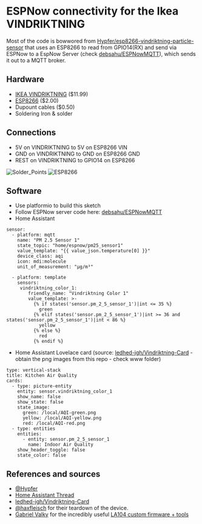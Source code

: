 # ESPNow connectivity for the Ikea VINDRIKTNING

Most of the code is bowwored from [Hypfer/esp8266-vindriktning-particle-sensor](https://github.com/Hypfer/esp8266-vindriktning-particle-sensor) that uses an ESP8266 to read from GPIO14(RX) and send via ESPNow to a EspNow Server (check [debsahu/ESPNowMQTT](https://github.com/debsahu/ESPNowMQTT)), which sends it out to a MQTT broker.

## Hardware

- [IKEA VINDRIKTNING](https://www.ikea.com/us/en/p/vindriktning-air-quality-sensor-60515911/) ($11.99)
- [ESP8266](https://www.espressif.com/products/esp8266-esp-module/) ($2.00)
- Dupount cables ($0.50)
- Soldering Iron & solder

## Connections

- 5V on VINDRIKTNING to 5V on ESP8266 VIN
- GND on VINDRIKTNING to GND on ESP8266 GND
- REST on VINDRIKTNING to GPIO14 on ESP8266

![Solder_Points](https://github.com/debsahu/esp8266-vindriktning-particle-sensor/tree/master/img/solder_points.jpg)
![ESP8266](https://github.com/debsahu/esp8266-vindriktning-particle-sensor/tree/master/img/esp8266.jpg)

## Software

- Use platformio to build this sketch
- Follow ESPNow server code here: [debsahu/ESPNowMQTT](https://github.com/debsahu/ESPNowMQTT)
- Home Assistant

```
sensor:
  - platform: mqtt
    name: "PM 2.5 Sensor 1"
    state_topic: "home/espnow/pm25_sensor1"
    value_template: "{{ value_json.temperature[0] }}"
    device_class: aqi
    icon: mdi:molecule
    unit_of_measurement: "µg/m³"

  - platform: template
    sensors:
     vindriktning_color_1:
        friendly_name: "Vindriktning Color 1"
        value_template: >-
          {% if states('sensor.pm_2_5_sensor_1')|int <= 35 %}
            green
          {% elif states('sensor.pm_2_5_sensor_1')|int >= 36 and states('sensor.pm_2_5_sensor_1')|int < 86 %}
            yellow
          {% else %}
            red
          {% endif %}
```

- Home Assistant Lovelace card (source: [ledhed-jgh/Vindriktning-Card](https://github.com/ledhed-jgh/Vindriktning-Card) - obtain the png images from this repo - check www folder)

```
type: vertical-stack
title: Kitchen Air Quality
cards:
  - type: picture-entity
    entity: sensor.vindriktning_color_1
    show_name: false
    show_state: false
    state_image:
      green: /local/AQI-green.png
      yellow: /local/AQI-yellow.png
      red: /local/AQI-red.png
  - type: entities
    entities:
      - entity: sensor.pm_2_5_sensor_1
        name: Indoor Air Quality
    show_header_toggle: false
    state_color: false
```

## References and sources

- [@Hypfer](https://github.com/Hypfer/esp8266-vindriktning-particle-sensor)
- [Home Assistant Thread](https://community.home-assistant.io/t/ikea-vindriktning-air-quality-sensor/324599)
- [ledhed-jgh/Vindriktning-Card](https://github.com/ledhed-jgh/Vindriktning-Card)
- [@haxfleisch](https://twitter.com/haxfleisch) for their teardown of the device.
- [Gabriel Valky](https://github.com/gabonator) for the incredibly useful [LA104 custom firmware + tools](https://github.com/gabonator/LA104)
